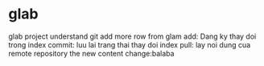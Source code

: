 # glab
glab project
understand git
add more row from glam
add: Dang ky thay doi trong index
commit: luu lai trang thai thay doi index
pull: lay noi dung cua remote repository
the new content
change:balaba
